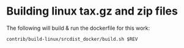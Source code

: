 Building linux tax.gz and zip files
========================

The following will build & run the dockerfile for this work:

`contrib/build-linux/srcdist_docker/build.sh $REV`